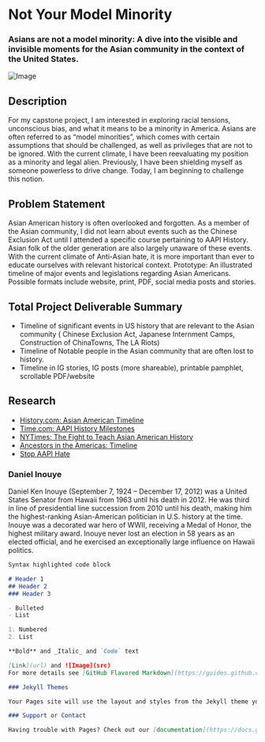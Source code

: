 # Not Your Model Minority
### Asians are not a model minority: A dive into the visible and invisible moments for the Asian community in the context of the United States.

![Image](https://www.behance.net/gallery/123983585/People-timeline?)

## Description 
For my capstone project, I am interested in exploring racial tensions, unconscious bias, and what it means to be a minority in America. Asians are often referred to as “model minorities”, which comes with certain assumptions that should be challenged, as well as privileges that are not to be ignored.
With the current climate, I have been reevaluating my position as a minority and legal alien. Previously, I have been shielding myself as someone powerless to drive change. Today, I am beginning to challenge this notion. 

## Problem Statement
Asian American history is often overlooked and forgotten. As a member of the Asian community, I did not learn about events such as the Chinese Exclusion Act until I attended a specific course pertaining to AAPI History. Asian folk of the older generation are also largely unaware of these events. With the current climate of Anti-Asian hate, it is more important than ever to educate ourselves with relevant historical context. 
Prototype:  An illustrated timeline of major events and legislations regarding Asian Americans. Possible formats include website, print, PDF, social media posts and stories.
## Total Project Deliverable Summary
- Timeline of significant events in US history that are relevant to the Asian community ( Chinese Exclusion Act, Japanese Internment Camps, Construction of ChinaTowns, The LA Riots)
- Timeline of Notable people in the Asian community that are often lost to history.
- Timeline in IG stories, IG posts (more shareable), printable pamphlet, scrollable PDF/website

## Research
- [History.com: Asian American Timeline](https://www.history.com/topics/immigration/asian-american-timeline)
- [Time.com: AAPI History Milestones](https://time.com/5956943/aapi-history-milestones/)
- [NYTimes: The Fight to Teach Asian American History](https://www.nytimes.com/2021/06/02/us/asian-american-history.html)
- [Ancestors in the Americas: Timeline](http://www.cetel.org/timeline.html)
- [Stop AAPI Hate](https://stopaapihate.org/national-report-through-march-2021/)

### Daniel Inouye
Daniel Ken Inouye (September 7, 1924 – December 17, 2012) was a United States Senator from Hawaii from 1963 until his death in 2012. He was third in line of presidential line succession from 2010 until his death, making him the highest-ranking Asian-American politician in U.S. history at the time. Inouye was a decorated war hero of WWII, receiving a Medal of Honor, the highest military award. Inouye never lost an election in 58 years as an elected official, and he exercised an exceptionally large influence on Hawaii politics.


```markdown
Syntax highlighted code block

# Header 1
## Header 2
### Header 3

- Bulleted
- List

1. Numbered
2. List

**Bold** and _Italic_ and `Code` text

[Link](url) and ![Image](src)
For more details see [GitHub Flavored Markdown](https://guides.github.com/features/mastering-markdown/).

### Jekyll Themes

Your Pages site will use the layout and styles from the Jekyll theme you have selected in your [repository settings](https://github.com/jengjiachen/pagestest1/settings/pages). The name of this theme is saved in the Jekyll `_config.yml` configuration file.

### Support or Contact

Having trouble with Pages? Check out our [documentation](https://docs.github.com/categories/github-pages-basics/) or [contact support](https://support.github.com/contact) and we’ll help you sort it out.
```


